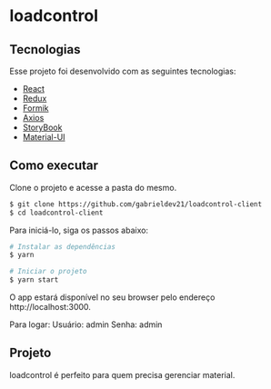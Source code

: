 # loadcontrol

## Tecnologias

Esse projeto foi desenvolvido com as seguintes tecnologias:

- [React](https://reactjs.org)
- [Redux](https://redux.js.org)
- [Formik](https://formik.org/docs/overview)
- [Axios](https://axios-http.com/docs/intro)
- [StoryBook](https://storybook.js.org)
- [Material-UI](https://material-ui.com/pt/)

## Como executar

Clone o projeto e acesse a pasta do mesmo.

```bash
$ git clone https://github.com/gabrieldev21/loadcontrol-client
$ cd loadcontrol-client
```

Para iniciá-lo, siga os passos abaixo:
```bash
# Instalar as dependências
$ yarn

# Iniciar o projeto
$ yarn start
```
O app estará disponível no seu browser pelo endereço http://localhost:3000.

Para logar:
Usuário: admin
Senha: admin

## Projeto

loadcontrol é perfeito para quem precisa gerenciar material. 

